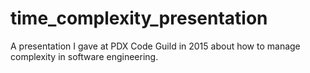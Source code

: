 # time_complexity_presentation
A presentation I gave at PDX Code Guild in 2015 about how to manage complexity in software engineering.
